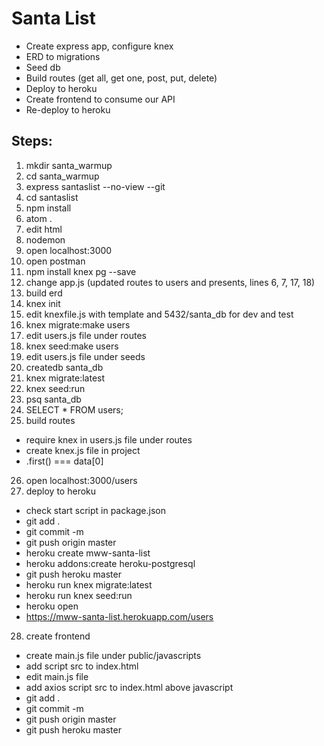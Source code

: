 # Santa List
- Create express app, configure knex
- ERD to migrations
- Seed db
- Build routes (get all, get one, post, put, delete)
- Deploy to heroku
- Create frontend to consume our API
- Re-deploy to heroku

## Steps:
1. mkdir santa_warmup
2. cd santa_warmup
3. express santaslist --no-view --git
4. cd santaslist
5. npm install
6. atom .
7. edit html
8. nodemon
9. open localhost:3000
10. open postman
11. npm install knex pg --save
12. change app.js (updated routes to users and presents, lines 6, 7, 17, 18)
13. build erd
14. knex init
15. edit knexfile.js with template and 5432/santa_db for dev and test
16. knex migrate:make users
17. edit users.js file under routes
18. knex seed:make users
19. edit users.js file under seeds
20. createdb santa_db
21. knex migrate:latest
22. knex seed:run
23. psq santa_db
24. SELECT * FROM users;
25. build routes
- require knex in users.js file under routes
- create knex.js file in project
- .first() === data[0]
26. open localhost:3000/users
27. deploy to heroku
- check start script in package.json
- git add .
- git commit -m
- git push origin master
- heroku create mww-santa-list
- heroku addons:create heroku-postgresql
- git push heroku master
- heroku run knex migrate:latest
- heroku run knex seed:run
- heroku open
- https://mww-santa-list.herokuapp.com/users
28. create frontend
- create main.js file under public/javascripts
- add script src to index.html
- edit main.js file
- add axios script src to index.html above javascript
- git add .
- git commit -m
- git push origin master
- git push heroku master

